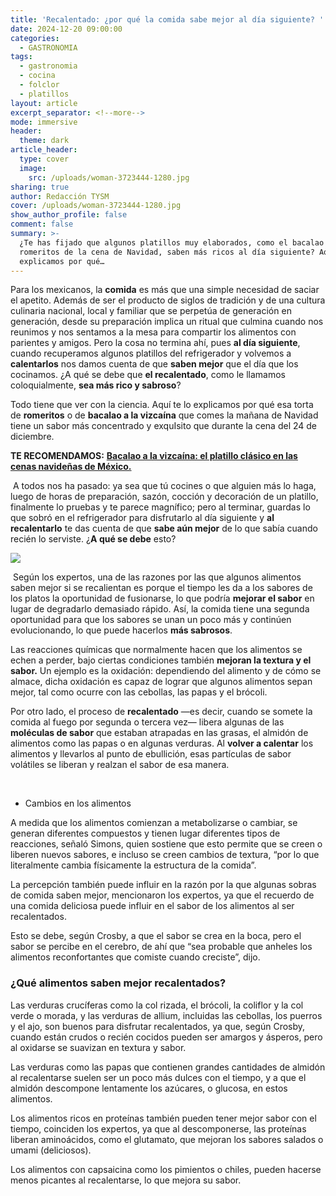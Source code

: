 ```yaml
---
title: 'Recalentado: ¿por qué la comida sabe mejor al día siguiente? '
date: 2024-12-20 09:00:00
categories:
  - GASTRONOMIA
tags:
  - gastronomia
  - cocina
  - folclor
  - platillos
layout: article
excerpt_separator: <!--more-->
mode: immersive
header:
  theme: dark
article_header:
  type: cover
  image:
    src: /uploads/woman-3723444-1280.jpg
sharing: true
author: Redacción TYSM
cover: /uploads/woman-3723444-1280.jpg
show_author_profile: false
comment: false
summary: >-
  ¿Te has fijado que algunos platillos muy elaborados, como el bacalao o los
  romeritos de la cena de Navidad, saben más ricos al día siguiente? Aquí te
  explicamos por qué…
---
```

Para los mexicanos, la **comida** es más que una simple necesidad de saciar el apetito. Además de ser el producto de siglos de tradición y de una cultura culinaria nacional, local y familiar que se perpetúa de generación en generación, desde su preparación implica un ritual que culmina cuando nos reunimos y nos sentamos a la mesa para compartir los alimentos con parientes y amigos. Pero la cosa no termina ahí, pues **al día siguiente**, cuando recuperamos algunos platillos del refrigerador y volvemos a **calentarlos** nos damos cuenta de que **saben mejor** que el día que los cocinamos. ¿A qué se debe que **el recalentado**, como le llamamos coloquialmente, **sea más rico y sabroso**?

Todo tiene que ver con la ciencia. Aquí te lo explicamos por qué esa torta de **romeritos** o de **bacalao a la vizcaína** que comes la mañana de Navidad tiene un sabor más concentrado y exquIsito que durante la cena del 24 de diciembre.

**TE RECOMENDAMOS:** [**Bacalao a la vizcaína: el platillo clásico en las cenas navideñas de México.**](https://blog.tonoysumariachi.com/gastronomia/2024/12/18/bacalao-a-la-vizca%C3%ADna-el-platillo-cl%C3%A1sico-en-las-cenas-navide%C3%B1as-de-m%C3%A9xico.html)

&nbsp;A todos nos ha pasado: ya sea que tú cocines o que alguien más lo haga, luego de horas de preparación, sazón, cocción y decoración de un platillo, finalmente lo pruebas y te parece magnífico; pero al terminar, guardas lo que sobró en el refrigerador para disfrutarlo al día siguiente y **al recalentarlo** te das cuenta de que **sabe aún mejor** de lo que sabía cuando recién lo serviste. ¿**A qué se debe** esto?

![](https://upload.wikimedia.org/wikipedia/commons/thumb/f/fa/Family_eating_meal.jpg/1024px-Family_eating_meal.jpg)

&nbsp;Según los expertos, una de las razones por las que algunos alimentos saben mejor si se recalientan es porque el tiempo les da a los sabores de los platos la oportunidad de fusionarse, lo que podría **mejorar el sabor** en lugar de degradarlo demasiado rápido. Así, la comida tiene una segunda oportunidad para que los sabores se unan un poco más y continúen evolucionando, lo que puede hacerlos **más sabrosos**.

Las reacciones químicas que normalmente hacen que los alimentos se echen a perder, bajo ciertas condiciones también **mejoran la textura y el sabor.** Un ejemplo es la oxidación: dependiendo del alimento y de cómo se almace, dicha oxidación es capaz de lograr  que algunos alimentos sepan mejor, tal como ocurre con las cebollas, las papas y el brócoli.

Por otro lado, el proceso de **recalentado** —es decir, cuando se somete la comida al fuego por segunda o tercera vez— libera algunas de las **moléculas de sabor** que estaban atrapadas en las grasas, el almidón de alimentos como las papas o en algunas verduras. Al **volver a calentar** los alimentos y llevarlos al punto de ebullición, esas partículas de sabor volátiles se liberan y realzan el sabor de esa manera.

&nbsp;

* Cambios en los alimentos

A medida que los alimentos comienzan a metabolizarse o cambiar, se generan diferentes compuestos y tienen lugar diferentes tipos de reacciones, señaló Simons, quien sostiene que esto permite que se creen o liberen nuevos sabores, e incluso se creen cambios de textura, “por lo que literalmente cambia físicamente la estructura de la comida”.

La percepción también puede influir en la razón por la que algunas sobras de comida saben mejor, mencionaron los expertos, ya que el recuerdo de una comida deliciosa puede influir en el sabor de los alimentos al ser recalentados.

Esto se debe, según Crosby, a que el sabor se crea en la boca, pero el sabor se percibe en el cerebro, de ahí que “sea probable que anheles los alimentos reconfortantes que comiste cuando creciste”, dijo.

### ¿Qué alimentos saben mejor recalentados?

Las verduras crucíferas como la col rizada, el brócoli, la coliflor y la col verde o morada, y las verduras de allium, incluidas las cebollas, los puerros y el ajo, son buenos para disfrutar recalentados, ya que, según Crosby, cuando están crudos o recién cocidos pueden ser amargos y ásperos, pero al oxidarse se suavizan en textura y sabor.

Las verduras como las papas que contienen grandes cantidades de almidón al recalentarse suelen ser un poco más dulces con el tiempo, y a que el almidón descompone lentamente los azúcares, o glucosa, en estos alimentos.

Los alimentos ricos en proteínas también pueden tener mejor sabor con el tiempo, coinciden los expertos, ya que al descomponerse, las proteínas liberan aminoácidos, como el glutamato, que mejoran los sabores salados o umami (deliciosos).

Los alimentos con capsaicina como los pimientos o chiles, pueden hacerse menos picantes al recalentarse, lo que mejora su sabor.

&nbsp;